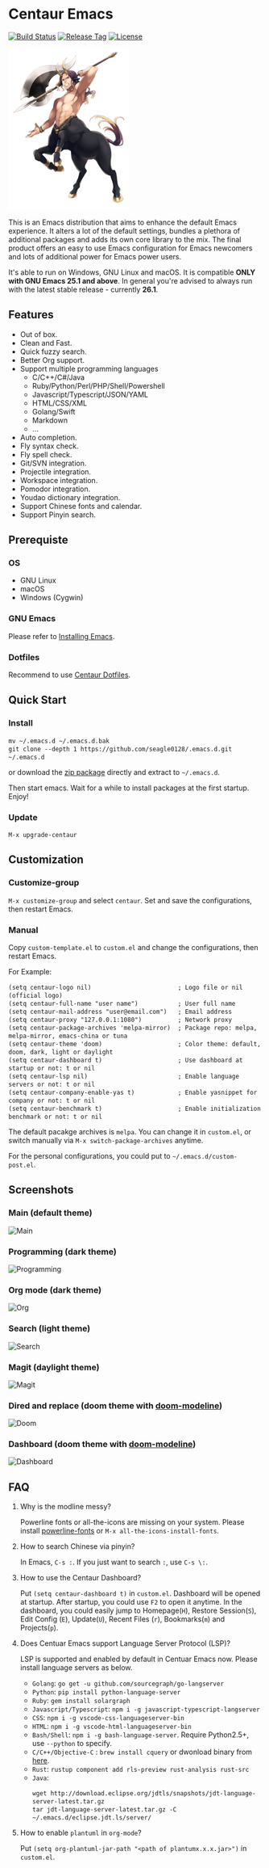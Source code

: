 # Centaur Emacs

[![Build Status](https://travis-ci.org/seagle0128/.emacs.d.svg?branch=master)](https://travis-ci.org/seagle0128/.emacs.d)
[![Release Tag](https://img.shields.io/github/tag/seagle0128/.emacs.d.svg?label=release)](https://github.com/seagle0128/.emacs.d/releases/latest)
[![License](http://img.shields.io/:license-gpl3-blue.svg)](http://www.gnu.org/licenses/gpl-3.0.html)

![Centaur Emacs](logo.png)

This is an Emacs distribution that aims to enhance the default
Emacs experience. It alters a lot of the default settings,
bundles a plethora of additional packages and adds its own core
library to the mix. The final product offers an easy to use Emacs
configuration for Emacs newcomers and lots of additional power for
Emacs power users.

It's able to run on Windows, GNU Linux and macOS. It is compatible **ONLY with
GNU Emacs 25.1 and above**. In general you're advised to always run with the
latest stable release - currently **26.1**.

## Features

- Out of box.
- Clean and Fast.
- Quick fuzzy search.
- Better Org support.
- Support multiple programming languages
  - C/C++/C#/Java
  - Ruby/Python/Perl/PHP/Shell/Powershell
  - Javascript/Typescript/JSON/YAML
  - HTML/CSS/XML
  - Golang/Swift
  - Markdown
  - ...
- Auto completion.
- Fly syntax check.
- Fly spell check.
- Git/SVN integration.
- Projectile integration.
- Workspace integration.
- Pomodor integration.
- Youdao dictionary integration.
- Support Chinese fonts and calendar.
- Support Pinyin search.

## Prerequiste

### OS

- GNU Linux
- macOS
- Windows (Cygwin)

### GNU Emacs

Please refer to [Installing Emacs](http://wikemacs.org/index.php/Installing_Emacs).

### Dotfiles

Recommend to use [Centaur Dotfiles](https://github.com/seagle0128/dotfiles).

## Quick Start

### Install

``` shell
mv ~/.emacs.d ~/.emacs.d.bak
git clone --depth 1 https://github.com/seagle0128/.emacs.d.git ~/.emacs.d
```

or download the [zip
package](https://github.com/seagle0128/.emacs.d/archive/master.zip) directly and
extract to `~/.emacs.d`.

Then start emacs. Wait for a while to install packages at the first startup.
Enjoy!

### Update

``` emacs-lisp
M-x upgrade-centaur
```

## Customization

### Customize-group

`M-x customize-group` and select `centaur`. Set and save the configurations,
then restart Emacs.

### Manual

Copy `custom-template.el` to `custom.el` and change the configurations, then
restart Emacs.

For Example:

``` emacs-lisp
(setq centaur-logo nil)                        ; Logo file or nil (official logo)
(setq centaur-full-name "user name")           ; User full name
(setq centaur-mail-address "user@email.com")   ; Email address
(setq centaur-proxy "127.0.0.1:1080")          ; Network proxy
(setq centaur-package-archives 'melpa-mirror)  ; Package repo: melpa, melpa-mirror, emacs-china or tuna
(setq centaur-theme 'doom)                     ; Color theme: default, doom, dark, light or daylight
(setq centaur-dashboard t)                     ; Use dashboard at startup or not: t or nil
(setq centaur-lsp nil)                         ; Enable language servers or not: t or nil
(setq centaur-company-enable-yas t)            ; Enable yasnippet for company or not: t or nil
(setq centaur-benchmark t)                     ; Enable initialization benchmark or not: t or nil
```

The default pacakge archives is `melpa`. You can change it in `custom.el`, or
switch manually via `M-x switch-package-archives` anytime.

For the personal configurations, you could put to `~/.emacs.d/custom-post.el`.

## Screenshots

### Main (default theme)

![Main](https://user-images.githubusercontent.com/140797/30391180-20bd0ba8-987e-11e7-9cb4-2aa66a6fd69d.png)

### Programming (dark theme)

![Programming](https://user-images.githubusercontent.com/140797/31727834-433c1164-b3f0-11e7-9f73-0977d9f600f1.png)

### Org mode (dark theme)

![Org](https://user-images.githubusercontent.com/140797/30391183-20c37e8e-987e-11e7-9579-c4df71549a76.png)

### Search (light theme)

![Search](https://user-images.githubusercontent.com/140797/30391184-20f47fac-987e-11e7-8be4-9f4e409d65cc.png)

### Magit (daylight theme)

![Magit](https://user-images.githubusercontent.com/140797/30391181-20bd848e-987e-11e7-9cda-3dac2865922e.png)

### Dired and replace (doom theme with [doom-modeline](https://github.com/seagle0128/doom-modeline))

![Doom](https://user-images.githubusercontent.com/140797/41302817-13cb7622-6e9e-11e8-894b-07aff95f91bc.png)

### Dashboard (doom theme with [doom-modeline](https://github.com/seagle0128/doom-modeline))

![Dashboard](https://user-images.githubusercontent.com/140797/43999598-6514db6c-9e42-11e8-8219-05d297fbbe8d.png)

## FAQ

1. Why is the modline messy?

    Powerline fonts or all-the-icons are missing on your system. Please install
    [powerline-fonts](https://github.com/powerline/fonts) or `M-x all-the-icons-install-fonts`.

1. How to search Chinese via pinyin?

    In Emacs, `C-s :`. If you just want to search `:`, use `C-s \:`.

1. How to use the Centaur Dashboard?

    Put `(setq centaur-dashboard t)` in `custom.el`. Dashboard will be opened at
    startup. After startup, you could use `F2` to open it anytime.
    In the dashboard, you could easily jump to Homepage(`H`), Restore
    Session(`S`), Edit Config (`E`), Update(`U`), Recent Files (`r`),
    Bookmarks(`m`) and Projects(`p`).

1. Does Centuar Emacs support Language Server Protocol (LSP)?

    LSP is supported and enabled by default in Centuar Emacs now. Please install
    language servers as below.
    - `Golang`: `go get -u github.com/sourcegraph/go-langserver`
    - `Python`: `pip install python-language-server`
    - `Ruby`:  `gem install solargraph`
    - `Javascript/Typescript`: `npm i -g javascript-typescript-langserver`
    - `CSS`: `npm i -g vscode-css-languageserver-bin`
    - `HTML`: `npm i -g vscode-html-languageserver-bin`
    - `Bash/Shell`: `npm i -g bash-language-server`. Require Python2.5+, use
      `--python` to specify.
    - `C/C++/Objective-C` : `brew install cquery` or dwonload binary from
      [here](https://github.com/cquery-project/cquery/releases).
    - `Rust`: `rustup component add rls-preview rust-analysis rust-src`
    - `Java`:
        ```shell
        wget http://download.eclipse.org/jdtls/snapshots/jdt-language-server-latest.tar.gz
        tar jdt-language-server-latest.tar.gz -C ~/.emacs.d/eclipse.jdt.ls/server/
        ```
1. How to enable `plantuml` in `org-mode`?

    Put `(setq org-plantuml-jar-path "<path of plantumx.x.x.jar>")` in `custom.el`.
